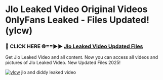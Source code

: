 # Jlo Leaked Video Original Videos 0nlyFans Leaked - Files Updated! (ylcw)

<h3>🔴 CLICK HERE 🌐==►► <a href="https://tinyurl.com/3hn5wdd3" rel="nofollow">Jlo Leaked Video Updated Files</a></h3>

Get Jlo Leaked Video and all content. Now you can access all videos and pictures of Jlo Leaked Video. New Updated Files 2025!

[![ylcw](https://i.imgur.com/4HnBqBT.gif)](https://tinyurl.com/3hn5wdd3)
jlo and diddy leaked video